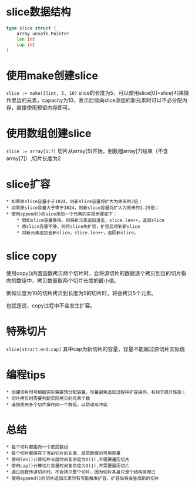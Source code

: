 # slice数据结构
```go
type slice struct {
    array unsafe.Pointer
    len int
    cap int
}
```

# 使用make创建slice
`slice := make([]int, 5, 10)`
slice的长度为5，可以使用slice[0]~slice[4]来操作里边的元素，capacity为10，表示后续向slice添加的新元素时可以不必分配内存，直接使用预留内存即可。

# 使用数组创建slice
`slice := array[5:7]`
切片从array[5]开始，到数组array[7]结束（不含array[7]）,切片长度为2

# slice扩容
    * 如果原slice容量小于1024，则新slice容量将扩大为原来的2倍；
    * 如果原slice容量大于等于1024，则新slice容量将扩大为原来的1.25倍；
    * 使用append()向sice添加一个元素的实现步骤如下：
        * 假如slice容量够用，则将新元素追加进去，slice.len++，返回slice
        * 原slice容量不够，则将slice先扩容，扩容后得到新slice
        * 将新元素追加金新slice，slice.len++，返回新slice。
# slice copy
使用copy()内置函数拷贝两个切片时，会将源切片的数据逐个拷贝到目的切片指向的数组中，拷贝数量取两个切片长度的最小值。

例如长度为10的切片拷贝到长度为5的切片时，将会拷贝5个元素。

也就是说，copy过程中不会发生扩容。

# 特殊切片
`slice[strart:end:cap]`
其中cap为新切片的容量，容量不能超过原切片实际值

# 编程tips
    * 创建切片时可根据实际需要预分配容量，尽量避免追加过程中扩容操作，有利于提升性能；
    * 切片拷贝时需要判断实际拷贝的元素个数
    * 谨慎使用多个切片操作同一个数组，以防读写冲突
# 总结
    * 每个切片都指向一个底层数组
    * 每个切片都保存了当前切片的长度、底层数组的可用容量
    * 使用len()计算切片长度时间复杂度为O(1),不需要遍历切片
    * 使用cap()计算切片容量时间复杂度为O(1),不需要遍历切片
    * 通过函数传递切片时，不会拷贝整个切片，因为切片本身只是个结构体而已
    * 使用append()向切片追加元素时有可能触发扩容，扩容后将会生成新的切片